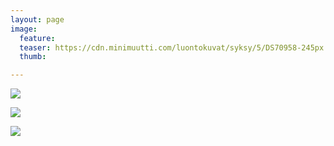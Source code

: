 ```yaml
---
layout: page
image:
  feature:
  teaser: https://cdn.minimuutti.com/luontokuvat/syksy/5/DS70958-245px.jpg
  thumb:

---
```


![](https://cdn.minimuutti.com/luontokuvat/syksy/5/DS70951-800px.jpg)

![](https://cdn.minimuutti.com/luontokuvat/syksy/5/DS70954-800px.jpg)

![](https://cdn.minimuutti.com/luontokuvat/syksy/5/DS70958-800px.jpg)
